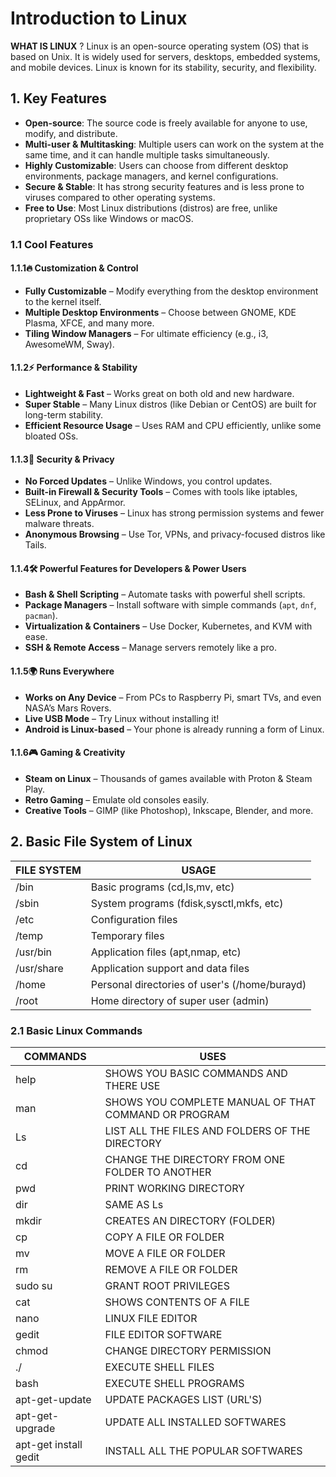 
# Introduction to Linux
**WHAT IS LINUX** ?
Linux is an open-source operating system (OS) that is based on Unix. It is widely used for servers, desktops, embedded systems, and mobile devices. Linux is known for its stability, security, and flexibility.
## 1. Key Features 
- **Open-source**: The source code is freely available for anyone to use, modify, and distribute.
- **Multi-user & Multitasking**: Multiple users can work on the system at the same time, and it can handle multiple tasks simultaneously.
- **Highly Customizable**: Users can choose from different desktop environments, package managers, and kernel configurations.
- **Secure & Stable**: It has strong security features and is less prone to viruses compared to other operating systems.
- **Free to Use**: Most Linux distributions (distros) are free, unlike proprietary OSs like Windows or macOS.
### 1.1 Cool Features
#### 1.1.1🔥 **Customization & Control**
- **Fully Customizable** – Modify everything from the desktop environment to the kernel itself.
- **Multiple Desktop Environments** – Choose between GNOME, KDE Plasma, XFCE, and many more.
- **Tiling Window Managers** – For ultimate efficiency (e.g., i3, AwesomeWM, Sway).
#### 1.1.2⚡ **Performance & Stability**
- **Lightweight & Fast** – Works great on both old and new hardware.
- **Super Stable** – Many Linux distros (like Debian or CentOS) are built for long-term stability.
- **Efficient Resource Usage** – Uses RAM and CPU efficiently, unlike some bloated OSs.
#### 1.1.3🔐 **Security & Privacy**
- **No Forced Updates** – Unlike Windows, you control updates.
- **Built-in Firewall & Security Tools** – Comes with tools like iptables, SELinux, and AppArmor.
- **Less Prone to Viruses** – Linux has strong permission systems and fewer malware threats.
- **Anonymous Browsing** – Use Tor, VPNs, and privacy-focused distros like Tails.
#### 1.1.4🛠 **Powerful Features for Developers & Power Users**
- **Bash & Shell Scripting** – Automate tasks with powerful shell scripts.
- **Package Managers** – Install software with simple commands (`apt`, `dnf`, `pacman`).
- **Virtualization & Containers** – Use Docker, Kubernetes, and KVM with ease.
- **SSH & Remote Access** – Manage servers remotely like a pro.
#### 1.1.5🌍 **Runs Everywhere**
- **Works on Any Device** – From PCs to Raspberry Pi, smart TVs, and even NASA’s Mars Rovers.
- **Live USB Mode** – Try Linux without installing it!
- **Android is Linux-based** – Your phone is already running a form of Linux.
#### 1.1.6🎮 **Gaming & Creativity**
- **Steam on Linux** – Thousands of games available with Proton & Steam Play.
- **Retro Gaming** – Emulate old consoles easily.
- **Creative Tools** – GIMP (like Photoshop), Inkscape, Blender, and more.

## 2. Basic File System of Linux

| FILE SYSTEM | USAGE                                         |
| ----------- | --------------------------------------------- |
| /bin        | Basic programs (cd,Is,mv, etc)                |
| /sbin       | System programs (fdisk,sysctl,mkfs, etc)      |
| /etc        | Configuration files                           |
| /temp       | Temporary files                               |
| /usr/bin    | Application files (apt,nmap, etc)             |
| /usr/share  | Application support and data files            |
| /home       | Personal directories of user's (/home/burayd) |
| /root       | Home directory of super user (admin)          |
### 2.1 Basic Linux Commands

| COMMANDS              | USES                                                 |
| --------------------- | ---------------------------------------------------- |
| help                  | SHOWS YOU BASIC COMMANDS AND THERE USE               |
| man                   | SHOWS YOU COMPLETE MANUAL OF THAT COMMAND OR PROGRAM |
| Ls                    | LIST ALL THE FILES AND FOLDERS OF THE DIRECTORY      |
| cd                    | CHANGE THE DIRECTORY FROM ONE FOLDER TO ANOTHER      |
| pwd                   | PRINT WORKING DIRECTORY                              |
| dir                   | SAME AS Ls                                           |
| mkdir                 | CREATES AN DIRECTORY (FOLDER)                        |
| cp                    | COPY A FILE OR FOLDER                                |
| mv                    | MOVE A FILE OR FOLDER                                |
| rm                    | REMOVE A FILE OR FOLDER                              |
| sudo su               | GRANT ROOT PRIVILEGES                                |
| cat                   | SHOWS CONTENTS OF A FILE                             |
| nano                  | LINUX FILE EDITOR                                    |
| gedit                 | FILE EDITOR SOFTWARE                                 |
| chmod                 | CHANGE DIRECTORY PERMISSION                          |
| ./                    | EXECUTE SHELL FILES                                  |
| bash                  | EXECUTE SHELL PROGRAMS                               |
| apt-get-update        | UPDATE PACKAGES LIST (URL'S)                         |
| apt-get-upgrade       | UPDATE ALL INSTALLED SOFTWARES                       |
| apt-get install gedit | INSTALL ALL THE POPULAR SOFTWARES                    |
